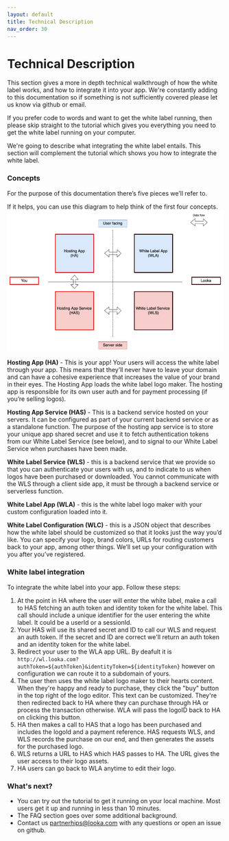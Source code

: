 ```yaml
---
layout: default
title: Technical Description
nav_order: 30
---
```


# Technical Description

This section gives a more in depth technical walkthrough of how the white label works, and how to integrate it into your app. We're constantly adding to this documentation so if something is not sufficiently covered please let us know via github or email.

If you prefer code to words and want to get the white label running, then please skip straight to the tutorial which gives you everything you need to get the white label running on your computer.

We're going to describe what integrating the white label entails. This section will complement the tutorial which shows you how to integrate the white label.

### Concepts

For the purpose of this documentation there’s five pieces we’ll refer to.

If it helps, you can use this diagram to help think of the first four concepts.![Looka White Label](diagram.jpg)

**Hosting App (HA)** - This is your app! Your users will access the white label through your app. This means that they’ll never have to leave your domain and can have a cohesive experience that increases the value of your brand in their eyes. The Hosting App loads the white label logo maker. The hosting app is responsible for its own user auth and for payment processing (if you’re selling logos).

**Hosting App Service (HAS)** - This is a backend service hosted on your servers. It can be configured as part of your current backend service or as a standalone function. The purpose of the hosting app service is to store your unique app shared secret and use it to fetch authentication tokens from our White Label Service (see below), and to signal to our White Label Service when purchases have been made.

**White Label Service (WLS)** - this is a backend service that we provide so that you can authenticate your users with us, and to indicate to us when logos have been purchased or downloaded. You cannot communicate with the WLS through a client side app, it must be through a backend service or serverless function.

**White Label App (WLA)** - this is the white label logo maker with your custom configuration loaded into it.

**White Label Configuration (WLC)** - this is a JSON object that describes how the white label should be customized so that it looks just the way you’d like. You can specify your logo, brand colors,  URLs for routing customers back to your app, among other things. We’ll set up your configuration with you after you’ve registered.

### White label integration

To integrate the white label into your app. Follow these steps:

1. At the point in HA where the user will enter the white label, make a call to HAS fetching an auth token and identity token for the white label. This call should include a unique identifier for the user entering the white label. It could be a userId or a sessionId.
2. Your HAS will use its shared secret and ID to call our WLS and request an auth token. If the secret and ID are correct we'll return an auth token and an identity token for the white label.
3. Redirect your user to the WLA app URL. By deafult it is `http://wl.looka.com?authToken=${authToken}&identityToken=${identityToken}` however on configuration we can route it to a subdomain of yours.
4. The user then uses the white label logo maker to their hearts content. When they're happy and ready to purchase, they click the "buy" button in the top right of the logo editor. This text can be customized. They're then redirected back to HA where they can purchase through HA or process the transaction otherwise. WLA will pass the logoID back to HA on clicking this button.
5. HA then makes a call to HAS that a logo has been purchased and includes the logoId and a payment reference. HAS requests WLS, and WLS records the purchase on our end, and then generates the assets for the purchased logo.
6. WLS returns a URL to HAS which HAS passes to HA. The URL gives the user access to their logo assets.
7. HA users can go back to WLA anytime to edit their logo.


### What's next?
* You can try out the tutorial to get it running on your local machine. Most users get it up and running in less than 10 minutes.
* The FAQ section goes over some additional background.
* Contact us partnerhips@looka.com with any questions or open an issue on github.


